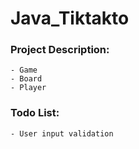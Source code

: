 # Java_Tiktakto
 

### Project Description:
    - Game 
    - Board 
    - Player 

### Todo List:
    - User input validation
